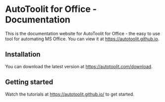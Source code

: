 # AutoToolit for Office - Documentation

This is the documentation website for AutoToolit for Office - the easy to use tool for automating MS Office.
You can view it at https://autotoolit.github.io.

## Installation

You can download the latest version at https://autotoolit.com/download.


## Getting started

Watch the tutorials at https://autotoolit.github.io/ to get started.

